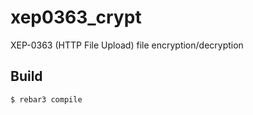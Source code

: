 xep0363_crypt
=============

XEP-0363 (HTTP File Upload) file encryption/decryption

Build
-----

    $ rebar3 compile

